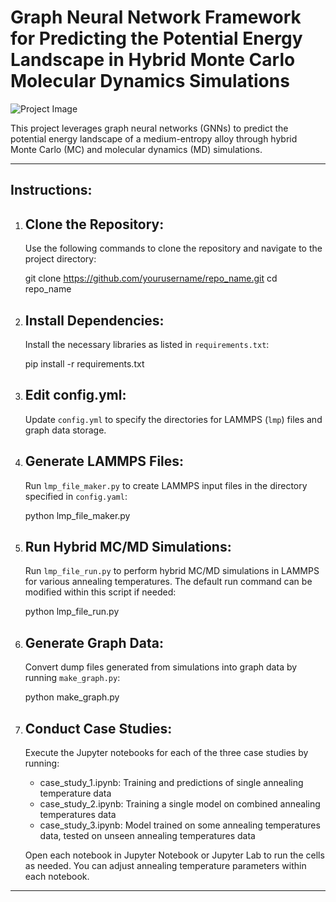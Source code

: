 Graph Neural Network Framework for Predicting the Potential Energy Landscape in Hybrid Monte Carlo Molecular Dynamics Simulations
============================================================================================

![Project Image](https://github.com/yourusername/repo_name/blob/main/path_to_image.png)

This project leverages graph neural networks (GNNs) to predict the potential energy landscape of a medium-entropy alloy through hybrid Monte Carlo (MC) and molecular dynamics (MD) simulations.

--------------------------------------------------------------------------------------------
Instructions:
--------------------------------------------------------------------------------------------

1. Clone the Repository:
   ----------------------
   Use the following commands to clone the repository and navigate to the project directory:

   git clone https://github.com/yourusername/repo_name.git
   cd repo_name

2. Install Dependencies:
   ----------------------
   Install the necessary libraries as listed in `requirements.txt`:

   pip install -r requirements.txt

3. Edit config.yml:
   ------------------
   Update `config.yml` to specify the directories for LAMMPS (`lmp`) files and graph data storage.

4. Generate LAMMPS Files:
   -----------------------
   Run `lmp_file_maker.py` to create LAMMPS input files in the directory specified in `config.yaml`:

   python lmp_file_maker.py

5. Run Hybrid MC/MD Simulations:
   ------------------------------
   Run `lmp_file_run.py` to perform hybrid MC/MD simulations in LAMMPS for various annealing temperatures. 
   The default run command can be modified within this script if needed:

   python lmp_file_run.py

6. Generate Graph Data:
   ---------------------
   Convert dump files generated from simulations into graph data by running `make_graph.py`:

   python make_graph.py

7. Conduct Case Studies:
   ----------------------
   Execute the Jupyter notebooks for each of the three case studies by running:
   
   - case_study_1.ipynb: Training and predictions of single annealing temperature data
   - case_study_2.ipynb: Training a single model on combined annealing temperatures data
   - case_study_3.ipynb: Model trained on some annealing temperatures data, tested on unseen annealing temperatures data

   Open each notebook in Jupyter Notebook or Jupyter Lab to run the cells as needed.
   You can adjust annealing temperature parameters within each notebook.

--------------------------------------------------------------------------------------------


